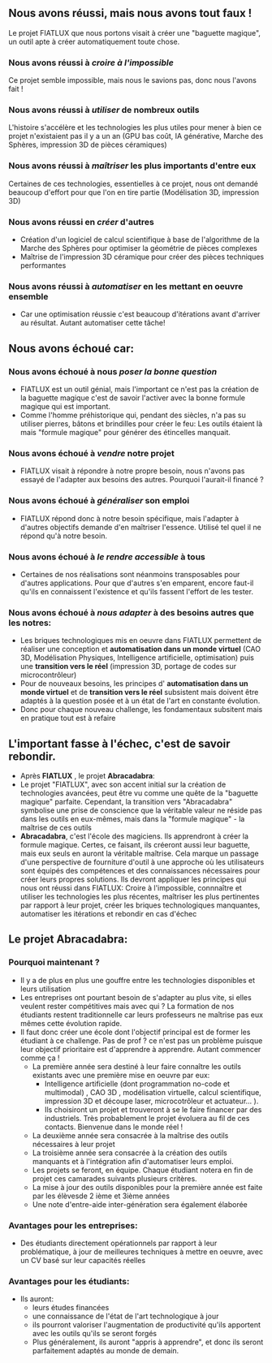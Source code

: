 ## Nous avons réussi, mais nous avons tout faux !
Le projet FIATLUX que nous portons visait à créer une "baguette magique", un outil apte à créer automatiquement toute chose.
### Nous avons réussi à _croire à l'impossible_
Ce projet semble impossible, mais nous le savions pas, donc nous l'avons fait !
### Nous avons réussi à _utiliser_ de nombreux outils
L'histoire s'accélère et les technologies les plus utiles pour mener à bien ce projet n'existaient pas il y a un an (GPU bas coût, IA générative, Marche des Sphères, impression 3D de pièces céramiques)
### Nous avons réussi à _maîtriser_ les plus importants d'entre eux
Certaines de ces technologies, essentielles à ce projet, nous ont demandé beaucoup d'effort pour que l'on en tire partie (Modélisation 3D, impression 3D)
### Nous avons réussi en _créer_ d'autres 
- Création d'un logiciel de calcul scientifique à base de l'algorithme de la Marche des Sphères pour optimiser la géométrie de pièces complexes
- Maîtrise de l'impression 3D céramique pour créer des pièces techniques performantes 
### Nous avons réussi à _automatiser_ en les mettant en oeuvre ensemble
- Car une optimisation réussie c'est beaucoup d'itérations avant d'arriver au résultat. Autant automatiser cette tâche! 
## Nous avons échoué car:
### Nous avons échoué à nous _poser la bonne question_
- FIATLUX est un outil génial, mais l'important ce n'est pas la création de la baguette magique c'est de savoir l'activer avec la bonne formule magique qui est important.
- Comme l'homme préhistorique qui, pendant des siècles, n'a pas su utiliser pierres, bâtons et brindilles pour créer le feu: Les outils étaient là  mais "formule magique" pour générer des étincelles manquait.
### Nous avons échoué à _vendre_ notre projet
- FIATLUX visait à répondre à notre propre besoin, nous n'avons pas essayé de l'adapter aux besoins des autres. Pourquoi l'aurait-il financé ?
### Nous avons échoué à _généraliser_ son emploi
- FIATLUX répond donc à notre besoin spécifique, mais l'adapter à d'autres objectifs demande d'en maîtriser l'essence. Utilisé tel quel il ne répond qu'à notre besoin.
### Nous avons échoué à _le rendre accessible_ à tous
- Certaines de nos réalisations sont néanmoins transposables pour d'autres applications. Pour que d'autres s'en emparent, encore faut-il qu'ils en connaissent l'existence et qu'ils fassent l'effort de les tester. 
### Nous avons échoué à _nous adapter_ à des besoins autres que les notres:
- Les briques technologiques mis en oeuvre dans FIATLUX permettent de réaliser une conception et **automatisation dans un monde virtuel** (CAO 3D, Modélisation Physiques, Intelligence artificielle, optimisation)
  puis une **transition vers le réel** (impression 3D, portage de codes sur microcontrôleur)
- Pour de nouveaux besoins, les principes d' **automatisation dans un monde virtuel** et   de **transition vers le réel** subsistent mais doivent être adaptés à la question posée et à un état de l'art en constante évolution.
- Donc pour chaque nouveau challenge, les fondamentaux subsitent mais en pratique tout est à refaire
## L'important fasse à l'échec, c'est de savoir rebondir.
- Après **FIATLUX** , le projet **Abracadabra**:
- Le projet "FIATLUX", avec son accent initial sur la création de technologies avancées, peut être vu comme une quête de la "baguette magique" parfaite. 
Cependant, la transition vers "Abracadabra" symbolise une prise de conscience que la véritable valeur ne réside pas dans les outils en eux-mêmes, mais dans la "formule magique" - la maîtrise de ces outils
- **Abracadabra**, c'est l'école des magiciens. Ils  apprendront à créer la formule magique. Certes, ce faisant, ils créeront aussi leur baguette, mais eux seuls en auront la véritable maîtrise.
Cela marque un passage d'une perspective de fourniture d'outil à une approche où les utilisateurs sont équipés des compétences et des connaissances nécessaires pour créer leurs propres solutions.
Ils devront appliquer les principes qui nous ont réussi dans FIATLUX: Croire à l'impossible, connnaître et utiliser les technologies les plus récentes, maîtriser les plus pertinentes par rapport à leur projet,
créer les briques technologiques manquantes, automatiser les itérations et rebondir en cas d'échec
## Le projet Abracadabra:
### Pourquoi maintenant ?
- Il y a de plus en plus une gouffre entre les technologies disponibles et leurs utilisation 
-  Les entreprises ont pourtant besoin de s'adapter au plus vite, si elles veulent rester compétitives mais avec qui ? La formation de nos étudiants restent traditionnelle car leurs professeurs ne  maîtrise pas eux mêmes cette évolution rapide.
- Il faut donc créer une école dont l'objectif principal est de former les étudiant à ce challenge. Pas de prof ? ce n'est pas un problème puisque leur objectif prioritaire est d'apprendre à apprendre. Autant commencer comme ça ! 
    - La première année sera destiné à leur faire connaître les outils existants avec une première mise en oeuvre par eux:
        - Intelligence artificielle (dont programmation no-code et multimodal) , CAO 3D ,
        modélisation virtuelle, calcul scientifique, impression 3D et découpe laser, microcotrôleur et actuateur...  ).
        - Ils choisiront un projet et trouveront à se le faire financer par des industriels. Très probablement le projet évoluera au fil de ces contacts. Bienvenue dans le monde réel ! 
    - La deuxième année sera consacrée à la maîtrise des outils nécessaires à leur projet
    - La troisième année sera consacrée à la création des outils manquants et à l'intégration afin d'automatiser leurs emploi.
    - Les projets se feront, en équipe. Chaque étudiant notera en fin de projet ces camarades suivants plusieurs critères.
    - La mise à jour des outils disponibles pour la première année est faite par les élèvesde 2 ième et 3ième années
    - Une note d'entre-aide inter-génération sera également élaborée
### Avantages pour les entreprises:
  - Des étudiants directement opérationnels par rapport à leur problématique, à jour de meilleures techniques à mettre en oeuvre, avec un CV basé sur leur capacités réelles
### Avantages pour les étudiants:
  - Ils auront:
    - leurs études financées 
    - une connaissance de l'état de l'art technologique à jour
    - ils pourront valoriser l'augmentation de productivité qu'ils apportent avec les outils qu'ils se seront forgés   
    - Plus généralement, ils auront "appris à apprendre", et donc ils seront parfaitement adaptés au monde de demain.
